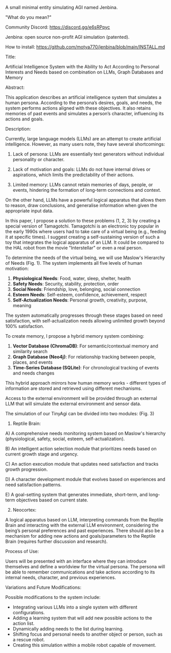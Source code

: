 A small minimal entity simulating AGI named Jenbina. 

"What do you mean?"

Community Discord: 
https://discord.gg/e6sRPpyc

Jenbina: open source non-profit AGI simulation (patented). 

How to install: https://github.com/motya770/jenbina/blob/main/INSTALL.md

Title: 

Artificial Intelligence System with the Ability to Act According to Personal Interests and Needs based on combination on LLMs, Graph Databases and Memory 

Abstract: 

This application describes an artificial intelligence system that simulates a human persona. According to the persona’s desires, goals, and needs, the system performs actions aligned with these objectives. It also retains memories of past events and simulates a person’s character, influencing its actions and goals.

Description:

Currently, large language models (LLMs) are an attempt to create artificial intelligence. However, as many users note, they have several shortcomings:

 1) Lack of persona: LLMs are essentially text generators without individual personality or character.

 2) Lack of motivation and goals: LLMs do not have internal drives or aspirations, which limits the predictability of their actions.

 3) Limited memory: LLMs cannot retain memories of days, people, or events, hindering the formation of long-term connections and context.

On the other hand, LLMs have a powerful logical apparatus that allows them to reason, draw conclusions, and generalise information when given the appropriate input data.

In this paper, I propose a solution to these problems (1, 2, 3) by creating a special version of Tamagotchi. Tamagotchi is an electronic toy popular in the early 1990s where users had to take care of a virtual being (e.g., feeding it at specific times). I suggest creating a self-sustaining version of such a toy that integrates the logical apparatus of an LLM. It could be compared to the HAL robot from the movie "Interstellar" or even a real person.

To determine the needs of the virtual being, we will use Maslow's Hierarchy of Needs (Fig. 1). The system implements all five levels of human motivation:

1. **Physiological Needs**: Food, water, sleep, shelter, health
2. **Safety Needs**: Security, stability, protection, order
3. **Social Needs**: Friendship, love, belonging, social connection
4. **Esteem Needs**: Self-esteem, confidence, achievement, respect
5. **Self-Actualization Needs**: Personal growth, creativity, purpose, meaning

The system automatically progresses through these stages based on need satisfaction, with self-actualization needs allowing unlimited growth beyond 100% satisfaction.

To create memory, I propose a hybrid memory system combining:

1. **Vector Database (ChromaDB)**: For semantic/contextual memory and similarity search
2. **Graph Database (Neo4j)**: For relationship tracking between people, places, and events
3. **Time-Series Database (SQLite)**: For chronological tracking of events and needs changes

This hybrid approach mirrors how human memory works - different types of information are stored and retrieved using different mechanisms.

Access to the external environment will be provided through an external LLM that will simulate the external environment and sensor data.

The simulation of our TinyAgi can be divided into two modules: (Fig. 3)

 1. Reptile Brain:

   A) A comprehensive needs monitoring system based on Maslow's hierarchy (physiological, safety, social, esteem, self-actualization).
   
   B) An intelligent action selection module that prioritizes needs based on current growth stage and urgency.
   
   C) An action execution module that updates need satisfaction and tracks growth progression.
   
   D) A character development module that evolves based on experiences and need satisfaction patterns.
   
   E) A goal-setting system that generates immediate, short-term, and long-term objectives based on current state.

 2. Neocortex:

   A logical apparatus based on LLM, interpreting commands from the Reptile Brain and interacting with the external LLM environment, considering the being’s personal preferences and past experiences. There should also be a mechanism for adding new actions and goals/parameters to the Reptile Brain (requires further discussion and research).

Process of Use:

Users will be presented with an interface where they can introduce themselves and define a worldview for the virtual persona. The persona will be able to remember communications and take actions according to its internal needs, character, and previous experiences.

Variations and Future Modifications:

Possible modifications to the system include:
- Integrating various LLMs into a single system with different configurations.
- Adding a learning system that will add new possible actions to the action list.
- Dynamically adding needs to the list during learning.
- Shifting focus and personal needs to another object or person, such as a rescue robot.
- Creating this simulation within a mobile robot capable of movement.
